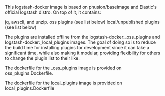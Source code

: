 This logstash-docker image is based on phusion/baseimage and Elastic's official logstash distro. On top of it, it contains:

jq, awscli, and unzip.
oss plugins (see list below)
local/unpublished plugins (see list below)

The plugins are installed offline from the logstash-docker:_oss_plugins and logstash-docker:_local_plugins images. The goal of doing so is to reduce the build time for installing plugins for development since it can take a significant time, while also making it modular, providing flexibility for others to change the plugin list to their like.

The dockerfile for the _oss_plugins image is provided on oss_plugins.Dockerfile.

The dockerfile for the local_plugins image is provided on local_plugins.Dockerfile